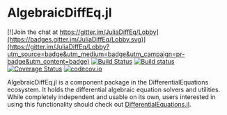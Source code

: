 # AlgebraicDiffEq.jl

[![Join the chat at https://gitter.im/JuliaDiffEq/Lobby](https://badges.gitter.im/JuliaDiffEq/Lobby.svg)](https://gitter.im/JuliaDiffEq/Lobby?utm_source=badge&utm_medium=badge&utm_campaign=pr-badge&utm_content=badge)
[![Build Status](https://travis-ci.org/JuliaDiffEq/AlgebraicDiffEq.jl.svg?branch=master)](https://travis-ci.org/JuliaDiffEq/AlgebraicDiffEq.jl)
[![Build status](https://ci.appveyor.com/api/projects/status/f7vaqo5daupdm9cj?svg=true)](https://ci.appveyor.com/project/ChrisRackauckas/algebraicdiffeq-jl)
[![Coverage Status](https://coveralls.io/repos/github/JuliaDiffEq/AlgebraicDiffEq.jl/badge.svg)](https://coveralls.io/github/JuliaDiffEq/AlgebraicDiffEq.jl)
[![codecov.io](http://codecov.io/github/ChrisRackauckas/AlgebraicDiffEq.jl/coverage.svg?branch=master)](http://codecov.io/github/ChrisRackauckas/AlgebraicDiffEq.jl?branch=master)

AlgebraicDiffEq.jl is a component package in the DifferentialEquations ecosystem. It holds the
differential algebraic equation solvers and utilities. While completely independent
and usable on its own, users interested in using this
functionality should check out [DifferentialEquations.jl](https://github.com/JuliaDiffEq/DifferentialEquations.jl).
